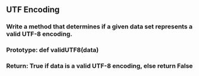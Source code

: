 ## UTF Encoding
### Write a method that determines if a given data set represents a valid UTF-8 encoding.

### Prototype: def validUTF8(data)
### Return: True if data is a valid UTF-8 encoding, else return False